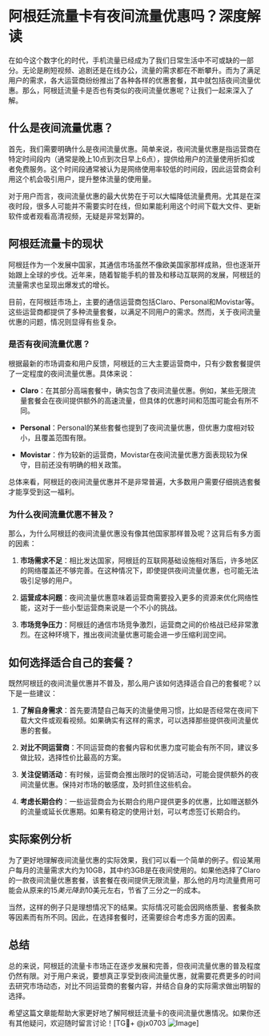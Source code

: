 # 阿根廷流量卡有夜间流量优惠吗？深度解读

在如今这个数字化的时代，手机流量已经成为了我们日常生活中不可或缺的一部分。无论是刷短视频、追剧还是在线办公，流量的需求都在不断攀升。而为了满足用户的需求，各大运营商纷纷推出了各种各样的优惠套餐，其中就包括夜间流量优惠。那么，阿根廷流量卡是否也有类似的夜间流量优惠呢？让我们一起来深入了解。

## 什么是夜间流量优惠？

首先，我们需要明确什么是夜间流量优惠。简单来说，夜间流量优惠是指运营商在特定时间段内（通常是晚上10点到次日早上6点），提供给用户的流量使用折扣或者免费服务。这个时间段通常被认为是网络使用率较低的时间段，因此运营商会利用这个机会吸引用户，提升整体流量的使用量。

对于用户而言，夜间流量优惠的最大优势在于可以大幅降低流量费用。尤其是在深夜时段，很多人可能并不需要实时在线，但如果能利用这个时间下载大文件、更新软件或者观看高清视频，无疑是非常划算的。

## 阿根廷流量卡的现状

阿根廷作为一个发展中国家，其通信市场虽然不像欧美国家那样成熟，但也逐渐开始跟上全球的步伐。近年来，随着智能手机的普及和移动互联网的发展，阿根廷的流量需求也呈现出爆发式的增长。

目前，在阿根廷市场上，主要的通信运营商包括Claro、Personal和Movistar等。这些运营商都提供了多种流量套餐，以满足不同用户的需求。然而，关于夜间流量优惠的问题，情况则显得有些复杂。

### 是否有夜间流量优惠？

根据最新的市场调查和用户反馈，阿根廷的三大主要运营商中，只有少数套餐提供了一定程度的夜间流量优惠。具体来说：

- **Claro**：在其部分高端套餐中，确实包含了夜间流量优惠。例如，某些无限流量套餐会在夜间提供额外的高速流量，但具体的优惠时间和范围可能会有所不同。
  
- **Personal**：Personal的某些套餐也提到了夜间流量优惠，但优惠力度相对较小，且覆盖范围有限。

- **Movistar**：作为较新的运营商，Movistar在夜间流量优惠方面表现较为保守，目前还没有明确的相关政策。

总体来看，阿根廷的夜间流量优惠并不是非常普遍，大多数用户需要仔细挑选套餐才能享受到这一福利。

### 为什么夜间流量优惠不普及？

那么，为什么阿根廷的夜间流量优惠没有像其他国家那样普及呢？这背后有多方面的因素：

1. **市场需求不足**：相比发达国家，阿根廷的互联网基础设施相对落后，许多地区的网络覆盖还不够完善。在这种情况下，即使提供夜间流量优惠，也可能无法吸引足够的用户。

2. **运营成本问题**：夜间流量优惠意味着运营商需要投入更多的资源来优化网络性能，这对于一些小型运营商来说是一个不小的挑战。

3. **市场竞争压力**：阿根廷的通信市场竞争激烈，运营商之间的价格战已经非常激烈。在这种环境下，推出夜间流量优惠可能会进一步压缩利润空间。

## 如何选择适合自己的套餐？

既然阿根廷的夜间流量优惠并不普及，那么用户该如何选择适合自己的套餐呢？以下是一些建议：

1. **了解自身需求**：首先要清楚自己每天的流量使用习惯，比如是否经常在夜间下载大文件或观看视频。如果确实有这样的需求，可以选择那些提供夜间流量优惠的套餐。

2. **对比不同运营商**：不同运营商的套餐内容和优惠力度可能会有所不同，建议多做比较，选择性价比最高的方案。

3. **关注促销活动**：有时候，运营商会推出限时的促销活动，可能会提供额外的夜间流量优惠。保持对市场的敏感度，及时抓住这些机会。

4. **考虑长期合约**：一些运营商会为长期合约用户提供更多的优惠，比如赠送额外的流量或延长优惠期。如果有稳定的使用计划，可以考虑签订长期合约。

## 实际案例分析

为了更好地理解夜间流量优惠的实际效果，我们可以看一个简单的例子。假设某用户每月的流量需求大约为10GB，其中约3GB是在夜间使用的。如果他选择了Claro的一款夜间流量优惠套餐，该套餐在夜间提供无限流量，那么他的月均流量费用可能会从原来的$15美元降到$10美元左右，节省了三分之一的成本。

当然，这样的例子只是理想情况下的结果。实际情况可能会因网络质量、套餐条款等因素而有所不同。因此，在选择套餐时，还需要综合考虑多方面的因素。

## 总结

总的来说，阿根廷的流量卡市场正在逐步发展和完善，但夜间流量优惠的普及程度仍然有限。对于用户来说，要想真正享受到夜间流量优惠，就需要花费更多的时间去研究市场动态，对比不同运营商的套餐内容，并结合自身的实际需求做出明智的选择。

希望这篇文章能帮助大家更好地了解阿根廷流量卡的夜间流量优惠情况。如果你还有其他疑问，欢迎随时留言讨论！[TG💪+ @jx0703 ![Image](https://github.com/user-attachments/assets/dbca1d08-cadb-493c-b0ec-ad6f7a83f270)]
